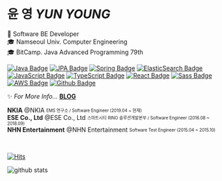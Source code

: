 # 윤 영 *YUN YOUNG*
👨 Software BE Developer  
🎓 Namseoul Univ. Computer Engineering
<br>
🎓 BitCamp. Java Advanced Programming 79th
  
[![Java Badge](https://img.shields.io/badge/Java-007396?style=flat-square&logo=Java&logoColor=white)](https://www.java.com/ko/)
[![JPA Badge](https://img.shields.io/badge/JPA-f06595?style=flat-square&logo=Hibernate&logoColor=white)](https://www.oracle.com/java/technologies/persistence-jsp.html)
[![Spring Badge](https://img.shields.io/badge/Spring-51cf66?style=flat-square&logo=Spring&logoColor=white)](https://spring.io/)
[![ElasticSearch Badge](https://img.shields.io/badge/ElasticSearch-4c6ef5?style=flat-square&logo=ElasticSearch&logoColor=white)](https://www.elastic.co/kr/?ultron=B-Stack-Trials-APJ-KR-Exact&gambit=Stack-Core&blade=adwordss&hulk=paid&Device=c&thor=elasticsearch&gclid=CjwKCAjw5c6LBhBdEiwAP9ejG6teiznxdKJInlRwzb4iYeVBQTbXOeTcL37juZWjr_nKNPlSb0vXixoCygwQAvD_BwE)
[![JavaScript Badge](https://img.shields.io/badge/JavaScript-F7DF1E?style=flat-square&logo=JavaScript&logoColor=white)](https://javascript.info/)
[![TypeScript Badge](https://img.shields.io/badge/Typescript-235A97?style=flat-square&logo=Typescript&logoColor=white)](https://www.typescriptlang.org/)
[![React Badge](https://img.shields.io/badge/React-61DAFB?style=flat-square&logo=React&logoColor=white)](https://reactjs.org/)
[![Sass Badge](https://img.shields.io/badge/Sass-CC6699?style=flat-square&logo=Sass&logoColor=white)](https://sass-lang.com/)
[![AWS Badge](https://img.shields.io/badge/Amazon_AWS-232F3E?style=flat-square&logo=amazon-aws&logoColor=white)](https://aws.amazon.com/)
[![Github Badge](https://img.shields.io/badge/GitHub-100000.svg?style=flat-square&logo=github&logoColor=white)](https://github.com/)   
  
✨ *For More Info...* **[BLOG](https://yunyoung1819.tistory.com/)**

**NKIA** @NKIA <sub><sup>EMS 연구소 / Software Engineer (2019.04 ~ 현재)</sup></sub>  
**ESE Co., Ltd** @ESE Co., Ltd <sub><sup>스마트시티 RINO 솔루션개발본부 / Software Engineer (2016.08 ~ 2018.09)</sup></sub>  
**NHN Entertainment** @NHN Entertainment <sub><sup>Software Test Engineer (2015.04 ~ 2015.10)</sup></sub>  
  
<br>

[![Hits](https://hits.seeyoufarm.com/api/count/incr/badge.svg?url=https%3A%2F%2Fgithub.com%2Fyunyoung1819&count_bg=%2379C83D&title_bg=%23555555&icon=&icon_color=%23E7E7E7&title=hits&edge_flat=false)](https://hits.seeyoufarm.com)

<div>
  
  ![github stats](https://github-readme-stats.vercel.app/api?username=yunyoung1819)

</div>
